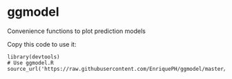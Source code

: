 # ggmodel


Convenience functions to plot prediction models

Copy this code to use it:

```
library(devtools)
# Use ggmodel.R 
source_url('https://raw.githubusercontent.com/EnriquePH/ggmodel/master/ggmodel.R')
```
